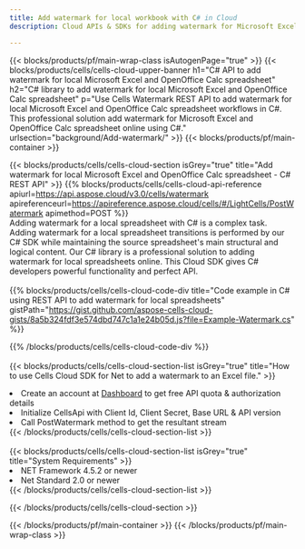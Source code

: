```yaml
---
title: Add watermark for local workbook with C# in Cloud 
description: Cloud APIs & SDKs for adding watermark for Microsoft Excel & OpenOffice Calc with C#. Adding watermark for local spreadsheets by the Cells Cloud API SDK for C#.  

---
```



{{< blocks/products/pf/main-wrap-class isAutogenPage="true" >}}
{{< blocks/products/cells/cells-cloud-upper-banner h1="C# API to add watermark for local Microsoft Excel and OpenOffice Calc spreadsheet" h2="C# library to add watermark for local Microsoft Excel and OpenOffice Calc spreadsheet" p="Use Cells Watermark REST API to add watermark for local Microsoft Excel and OpenOffice Calc spreadsheet workflows in C#. This professional solution add watermark for Microsoft Excel and OpenOffice Calc spreadsheet online using C#." urlsection="background/Add-watermark/" >}}
{{< blocks/products/pf/main-container >}}

{{< blocks/products/cells/cells-cloud-section isGrey="true"  title="Add watermark for local Microsoft Excel and OpenOffice Calc spreadsheet - C# REST API" >}}
{{% blocks/products/cells/cells-cloud-api-reference  apiurl=https://api.aspose.cloud/v3.0/cells/watermark  apireferenceurl=https://apireference.aspose.cloud/cells/#/LightCells/PostWatermark  apimethod=POST %}}
<br/>
Adding watermark for a local spreadsheet with C# is a complex task. Adding watermark for a local spreadsheet transitions is performed by our C# SDK while maintaining the source spreadsheet's main structural and logical content. Our C# library is a professional solution to adding watermark for local spreadsheets online. This Cloud SDK gives C# developers powerful functionality and perfect API.
<br/>
<br/>
{{% blocks/products/cells/cells-cloud-code-div title="Code example in C# using REST API to add watermark for local spreadsheets" gistPath="https://gist.github.com/aspose-cells-cloud-gists/8a5b324fdf3e574dbd747c1a1e24b05d.js?file=Example-Watermark.cs" %}}
  
{{% /blocks/products/cells/cells-cloud-code-div  %}}
<br/>
<br/>
{{< blocks/products/cells/cells-cloud-section-list isGrey="true"  title="How to use Cells Cloud SDK for Net to add a watermark to an Excel file." >}}
<li>Create an account at <a href="https://dashboard.aspose.cloud/">Dashboard</a> to get free API quota & authorization details</li>
<li>Initialize CellsApi with Client Id, Client Secret, Base URL & API version</li>
<li>Call PostWatermark method to get the resultant stream</li>
{{< /blocks/products/cells/cells-cloud-section-list >}}
<br/>
<br/>
{{< blocks/products/cells/cells-cloud-section-list isGrey="true"  title="System Requirements" >}}
<li>NET Framework 4.5.2 or newer</li>
<li>Net Standard 2.0 or newer</li>
{{< /blocks/products/cells/cells-cloud-section-list >}}

{{< /blocks/products/cells/cells-cloud-section >}}

{{< /blocks/products/pf/main-container >}}
{{< /blocks/products/pf/main-wrap-class >}}
